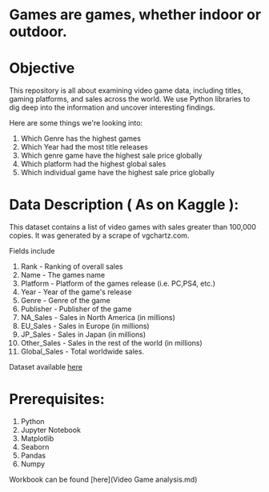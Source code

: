 # Games are games, whether indoor or outdoor.

# Objective

This repository is all about examining video game data, including titles, gaming platforms, and sales across the world. We use Python libraries to dig deep into the information and uncover interesting findings.

Here are some things we're looking into:

1) Which Genre has the highest games
2) Which Year had the most title releases
3) Which genre game have the highest sale price globally
4) Which platform had the highest global sales
5) Which individual game have the highest sale price globally


# Data Description ( As on Kaggle ):
This dataset contains a list of video games with sales greater than 100,000 copies. It was generated by a scrape of vgchartz.com.

Fields include

1) Rank - Ranking of overall sales
2) Name - The games name
3) Platform - Platform of the games release (i.e. PC,PS4, etc.)
4) Year - Year of the game's release
5) Genre - Genre of the game
6) Publisher - Publisher of the game
7) NA_Sales - Sales in North America (in millions)
8) EU_Sales - Sales in Europe (in millions)
9) JP_Sales - Sales in Japan (in millions)
10) Other_Sales - Sales in the rest of the world (in millions)
11) Global_Sales - Total worldwide sales.

Dataset available [here](https://www.kaggle.com/datasets/gregorut/videogamesales?resource=download)

# Prerequisites:
1) Python
2) Jupyter Notebook
3) Matplotlib
4) Seaborn
5) Pandas
6) Numpy

Workbook can be found [here](Video Game analysis.md)


